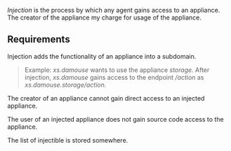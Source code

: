 *Injection* is the process by which any agent gains access to an appliance. The creator of the appliance my charge for usage of the appliance.
<!-- TODO
Payment is processed by the [wallet][Wallet-Appliance] with the cooperation of the fabric owner. 
-->


## Requirements

Injection adds the functionality of an appliance into a subdomain. 

> Example: *xs.damouse* wants to use the appliance *storage.* After injection, *xs.damouse* gains access to the endpoint */action* as *xs.damouse.storage/action.* 

The creator of an appliance cannot gain direct access to an injected appliance. 

The user of an injected appliance does not gain source code access to the appliance. 

The list of injectible is stored somewhere. 

<!-- Reference for TOC -->

[Wallet-Appliance]:/pages/appliance/Message.md
